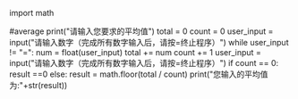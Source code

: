 import math

#average
print("请输入您要求的平均值")
total = 0
count = 0
user_input = input("请输入数字（完成所有数字输入后，请按=终止程序）")
while user_input != "=":
    num = float(user_input)
    total += num
    count += 1
    user_input = input("请输入数字（完成所有数字输入后，请按=终止程序）")
if count == 0:
    result ==0
else:
    result = math.floor(total / count)
print("您输入的平均值为:"+str(result))






